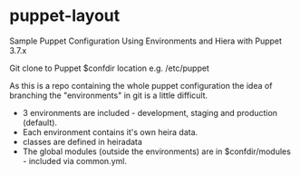 puppet-layout
=============

Sample Puppet Configuration Using Environments and Hiera with Puppet 3.7.x

Git clone to Puppet $confdir location e.g. /etc/puppet

As this is a repo containing the whole puppet configuration the idea of branching the "environments" in git is a little difficult. 

- 3 environments are included - development, staging and production (default).
- Each environment contains it's own heira data. 
- classes are defined in heiradata
- The global modules (outside the environments) are in $confdir/modules - included via common.yml.
